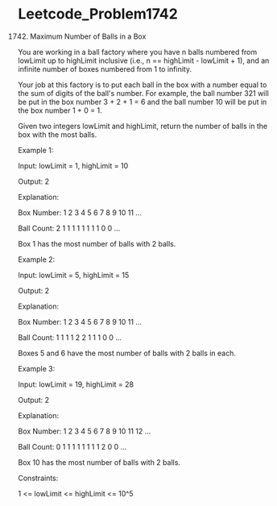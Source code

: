 # Leetcode_Problem1742




1742. Maximum Number of Balls in a Box





You are working in a ball factory where you have n balls numbered from lowLimit up to highLimit inclusive (i.e., n == highLimit - lowLimit + 1), and an infinite number of boxes numbered from 1 to infinity.




Your job at this factory is to put each ball in the box with a number equal to the sum of digits of the ball's number. For example, the ball number 321 will be put in the box number 3 + 2 + 1 = 6 and the ball number 10 will be put in the box number 1 + 0 = 1.





Given two integers lowLimit and highLimit, return the number of balls in the box with the most balls.

 



Example 1:




Input: lowLimit = 1, highLimit = 10



Output: 2




Explanation:





Box Number:  1 2 3 4 5 6 7 8 9 10 11 ...




Ball Count:  2 1 1 1 1 1 1 1 1 0  0  ...





Box 1 has the most number of balls with 2 balls.




Example 2:




Input: lowLimit = 5, highLimit = 15





Output: 2





Explanation:




Box Number:  1 2 3 4 5 6 7 8 9 10 11 ...




Ball Count:  1 1 1 1 2 2 1 1 1 0  0  ...





Boxes 5 and 6 have the most number of balls with 2 balls in each.





Example 3:





Input: lowLimit = 19, highLimit = 28






Output: 2




Explanation:




Box Number:  1 2 3 4 5 6 7 8 9 10 11 12 ...






Ball Count:  0 1 1 1 1 1 1 1 1 2  0  0  ...






Box 10 has the most number of balls with 2 balls.
 




Constraints:




1 <= lowLimit <= highLimit <= 10^5



